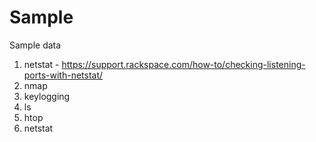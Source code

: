 # Sample
Sample data

1. netstat - https://support.rackspace.com/how-to/checking-listening-ports-with-netstat/
2. nmap
3. keylogging
4. ls
5. htop
6. netstat

